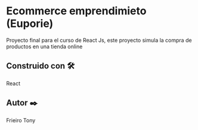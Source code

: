 # Ecommerce emprendimieto (Euporie)

Proyecto final para el curso de React Js,
este proyecto simula la compra de productos en una tienda online

## Construido con 🛠️
React

## Autor ✒️
Frieiro Tony
